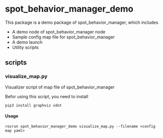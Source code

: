 # spot_behavior_manager_demo

This package is a demo package of spot_behavior_manager, which includes

- A demo node of spot_behavior_manager node
- Sample config map file for spot_behavior_manager
- A demo launch
- Utility scripts

## scripts

### visualize_map.py

Visualizer script of map file of spot_behavior_manager

Befor using this script, you need to install

```
pip3 install graphviz xdot
```

#### Usage

```
rosrun spot_behavior_manager_demo visualize_map.py --filename <config map yaml>
```
